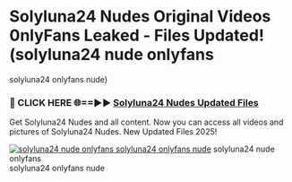 # Solyluna24 Nudes Original Videos 0nlyFans Leaked - Files Updated! (solyluna24 nude onlyfans<br>
solyluna24 onlyfans nude)

<h3>🔴 CLICK HERE 🌐==►► <a href="https://tinyurl.com/2p9ay9w9" rel="nofollow">Solyluna24 Nudes Updated Files</a></h3>

Get Solyluna24 Nudes and all content. Now you can access all videos and pictures of Solyluna24 Nudes. New Updated Files 2025!

[![solyluna24 nude onlyfans<br>
solyluna24 onlyfans nude](https://i.imgur.com/KQgVmj3.gif)](https://tinyurl.com/2p9ay9w9)
solyluna24 nude onlyfans<br>
solyluna24 onlyfans nude